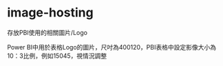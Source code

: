 # image-hosting
存放PBI使用的相關圖片/Logo

Power BI中用於表格Logo的圖片，尺吋為400120，PBI表格中設定影像大小為10：3比例，例如15045，視情況調整
